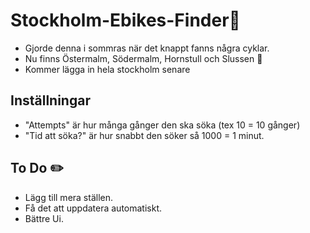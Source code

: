 # Stockholm-Ebikes-Finder🚴

- Gjorde denna i sommras när det knappt fanns några cyklar.
- Nu finns Östermalm, Södermalm, Hornstull och Slussen 🎇
- Kommer lägga in hela stockholm senare

## Inställningar
- "Attempts" är hur många gånger den ska söka (tex 10 = 10 gånger)
- "Tid att söka?" är hur snabbt den söker så 1000 = 1 minut.

## To Do ✏️
- Lägg till mera ställen.
- Få det att uppdatera automatiskt.
- Bättre Ui.


